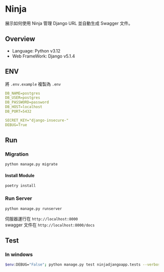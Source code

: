 # Ninja

展示如何使用 Ninja 管理 Django URL 並自動生成 Swagger 文件。

## Overview

- Language: Python v3.12
- Web FrameWork: Django v5.1.4

## ENV


將 `.env.example` 複製為 `.env`  

```yaml
DB_NAME=postgres
DB_USER=postgres
DB_PASSWORD=password
DB_HOST=localhost
DB_PORT=5432

SECRET_KEY="django-insecure-"
DEBUG=True
```

## Run

### Migration

```bash
python manage.py migrate
```

#### Install Module

```bash
poetry install
```


### Run Server

```bash
python manage.py runserver
```

伺服器運行在 `http://localhost:8000`  
swagger 文件在 `http://localhost:8000/docs`  

## Test

### In windows

```bash
$env:DEBUG="False"; python manage.py test ninjadjangoapp.tests --verbosity=0
```